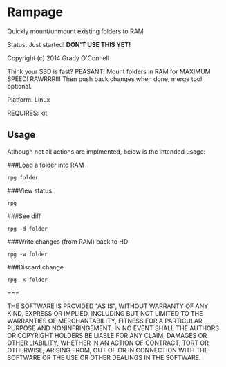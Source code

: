 Rampage
===
Quickly mount/unmount existing folders to RAM

Status: Just started! **DON'T USE THIS YET!**

Copyright (c) 2014 Grady O'Connell

Think your SSD is fast? PEASANT!
Mount folders in RAM for MAXIMUM SPEED! RAWRRR!!!
Then push back changes when done, merge tool optional.

Platform: Linux


REQUIRES: [kit](http://github.com/flipcoder/kit)

## Usage

Atlhough not all actions are implmented, below is the intended usage:

###Load a folder into RAM
```
rpg folder
```

###View status
```
rpg
```

###See diff 
```
rpg -d folder
```

###Write changes (from RAM) back to HD
```
rpg -w folder
```

###Discard change
```
rpg -x folder
```

===

THE SOFTWARE IS PROVIDED "AS IS", WITHOUT WARRANTY OF ANY KIND, EXPRESS OR IMPLIED, INCLUDING BUT NOT LIMITED TO THE WARRANTIES OF MERCHANTABILITY, FITNESS FOR A PARTICULAR PURPOSE AND NONINFRINGEMENT. IN NO EVENT SHALL THE AUTHORS OR COPYRIGHT HOLDERS BE LIABLE FOR ANY CLAIM, DAMAGES OR OTHER LIABILITY, WHETHER IN AN ACTION OF CONTRACT, TORT OR OTHERWISE, ARISING FROM, OUT OF OR IN CONNECTION WITH THE SOFTWARE OR THE USE OR OTHER DEALINGS IN THE SOFTWARE.

